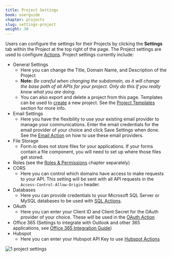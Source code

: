 ```yaml
---
title: Project Settings
book: userguide
chapter: projects
slug: settings-project
weight: 30
---
```

Users can configure the settings for their Projects by clicking the **Settings** tab within the Project at the top right of the page. The Project settings are used to configure [Actions](#actions). Project settings currently include:

- General Settings
    - Here you can change the Title, Domain Name, and Description of the Project
    - **Note:** *Be careful when changing the subdomain, as it will change the base path of all APIs for your project. Only do this if you really know what you are doing.*
    - You can also export and delete a project from this page. Templates can be used to [create](#project-template) a new project. See the [Project Templates](#project-templates) section for more info.
- Email Settings
    - Here you have the flexibility to use your existing email provider to manage your communications. Enter the email credentials for the email provider of your choice and click Save Settings when done. See the [Email Action](#action-email) on how to use these email providers.
- File Storage
    - Form.io does not store files for your applications. If your forms contain a file component, you will need to set up where those files get stored.
- Roles (see the [Roles & Permissions](#roles-and-permissions) chapter separately)
- CORS
    - Here you can control which domains have access to make requests to your API. This setting will be sent with all API requests in the <code>Access-Control-Allow-Origin</code> header.
- Databases
    - Here you can provide credentials to your Microsoft SQL Server or MySQL databases to be used with [SQL Actions](#action-sql).
- OAuth
    - Here you can enter your Client ID and Client Secret for the OAuth provider of your choice. These will be used in the [OAuth Action](#action-oauth)
- Office 365 (Settings to integrate with Outlook and other 365 applications, see [Office 365 Integration Guide](/integrations/#office365))
- Hubspot
    - Here you can enter your Hubspot API Key to use [Hubspot Actions](#action-hubspot)
    
![1 project settings](https://cloud.githubusercontent.com/assets/13321142/13097233/2927edc0-d4e5-11e5-8ff7-6876e1388030.png)
